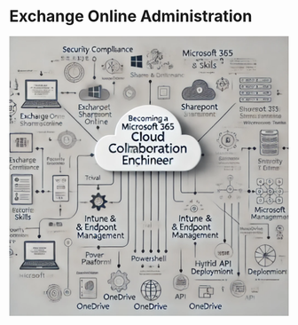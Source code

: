 # Exchange Online Administration

![MS 365 Road Map](https://github.com/sanele176/Exchange-Admin/blob/main/Microsoft-365-Cloud-Collaboration-Engineer.png)
